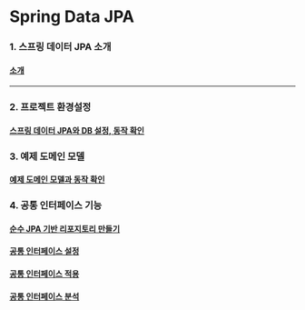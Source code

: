 # Spring Data JPA

### 1. 스프링 데이터 JPA 소개

#### [소개](study/1-소개.md)

---

### 2. 프로젝트 환경설정

#### [스프링 데이터 JPA와 DB 설정, 동작 확인](study/6-스프링-데이터-JPA와-DB-설정-동작확인.md)

### 3. 예제 도메인 모델

#### [예제 도메인 모델과 동작 확인](study/7-예제-도메인-모델과-동작확인.md)

### 4. 공통 인터페이스 기능

#### [순수 JPA 기반 리포지토리 만들기](study/8-순수-JPA-기반-리포지토리-만들기.md)

#### [공통 인터페이스 설정](study/9-공통-인터페이스-설정.md)

#### [공통 인터페이스 적용](study/10-공통-인터페이스-적용.md)

#### [공통 인터페이스 분석](study/11-공통-인터페이스-분석.md)
